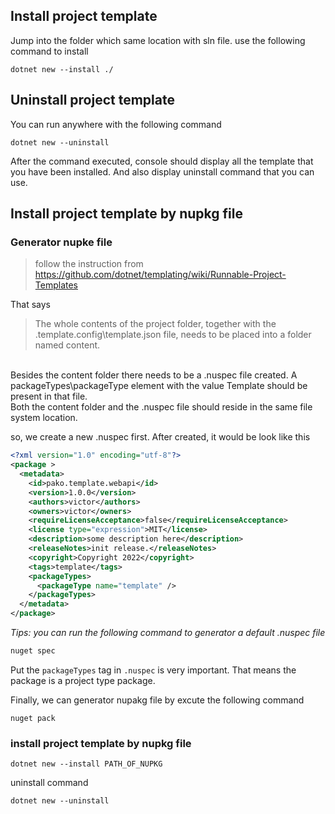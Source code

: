 ## Install project template

Jump into the folder which same location with sln file.
use the following command to install

```shell
dotnet new --install ./
```

## Uninstall project template

You can run anywhere with the following command

```shell
dotnet new --uninstall
```

After the command executed, console should display all the template that you have been installed.
And also display uninstall command that you can use.

## Install project template by nupkg file

### Generator nupke file
> follow the instruction from https://github.com/dotnet/templating/wiki/Runnable-Project-Templates

That says
> The whole contents of the project folder, together with the .template.config\template.json file, needs to be placed into a folder named content. 
<br>
Besides the content folder there needs to be a .nuspec file created. A packageTypes\packageType element with the value Template should be present in that file.
<br>
Both the content folder and the .nuspec file should reside in the same file system location.

so, we create a new .nuspec first. After created, it would be look like this

```xml
<?xml version="1.0" encoding="utf-8"?>
<package >
  <metadata>
    <id>pako.template.webapi</id>
    <version>1.0.0</version>
    <authors>victor</authors>
    <owners>victor</owners>
    <requireLicenseAcceptance>false</requireLicenseAcceptance>
    <license type="expression">MIT</license>
    <description>some description here</description>
    <releaseNotes>init release.</releaseNotes>
    <copyright>Copyright 2022</copyright>
    <tags>template</tags>
    <packageTypes>
      <packageType name="template" />
    </packageTypes>
  </metadata>
</package>
```
<i>Tips: you can run the following command to generator a default .nuspec file </i>
```bash
nuget spec
```

Put the <code>packageTypes</code> tag in <code>.nuspec</code> is very important. That means the package is a project type package.

Finally, we can generator nupakg file by excute the following command
```shell
nuget pack
```

### install project template by nupkg file

```shell
dotnet new --install PATH_OF_NUPKG
```

uninstall command
```shell
dotnet new --uninstall
```